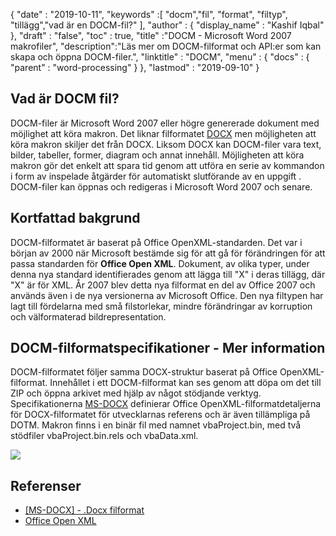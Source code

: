 {
  "date" : "2019-10-11",
  "keywords" :[ "docm","fil", "format", "filtyp", "tillägg","vad är en DOCM-fil?" ],
  "author" : {
    "display_name" : "Kashif Iqbal"
},
  "draft" : "false",
  "toc" : true,
  "title" :"DOCM - Microsoft Word 2007 makrofiler",
  "description":"Läs mer om DOCM-filformat och API:er som kan skapa och öppna DOCM-filer.",
  "linktitle" : "DOCM",
  "menu" : {
    "docs" : {
      "parent" : "word-processing"
}
},
  "lastmod" : "2019-09-10"
}

## Vad är DOCM fil?

DOCM-filer är Microsoft Word 2007 eller högre genererade dokument med möjlighet att köra makron. Det liknar filformatet [DOCX](https://docs.fileformat.com/Word%20Processing/DOCX/) men möjligheten att köra makron skiljer det från DOCX. Liksom DOCX kan DOCM-filer vara text, bilder, tabeller, former, diagram och annat innehåll. Möjligheten att köra makron gör det enkelt att spara tid genom att utföra en serie av kommandon i form av inspelade åtgärder för automatiskt slutförande av en uppgift . DOCM-filer kan öppnas och redigeras i Microsoft Word 2007 och senare.

## Kortfattad bakgrund

DOCM-filformatet är baserat på Office OpenXML-standarden. Det var i början av 2000 när Microsoft bestämde sig för att gå för förändringen för att passa standarden för **Office Open XML**. Dokument, av olika typer, under denna nya standard identifierades genom att lägga till "X" i deras tillägg, där "X" är för XML. År 2007 blev detta nya filformat en del av Office 2007 och används även i de nya versionerna av Microsoft Office. Den nya filtypen har lagt till fördelarna med små filstorlekar, mindre förändringar av korruption och välformaterad bildrepresentation.

## DOCM-filformatspecifikationer - Mer information

DOCM-filformatet följer samma DOCX-struktur baserat på Office OpenXML-filformat. Innehållet i ett DOCM-filformat kan ses genom att döpa om det till ZIP och öppna arkivet med hjälp av något stödjande verktyg. Specifikationerna [MS-DOCX](https://msdn.microsoft.com/en-us/library/dd773189(v#office.12).aspx) definierar Office OpenXML-filformatdetaljerna för DOCX-filformatet för utvecklarnas referens och är även tillämpliga på DOTM. Makron finns i en binär fil med namnet vbaProject.bin, med två stödfiler vbaProject.bin.rels och vbaData.xml.

![](https://social.technet.microsoft.com/Forums/getfile/331363)

## Referenser

* [[MS-DOCX] - .Docx filformat](https://msdn.microsoft.com/en-us/library/dd773189(v#office.12).aspx)
* [Office Open XML](http://officeopenxml.com/)

